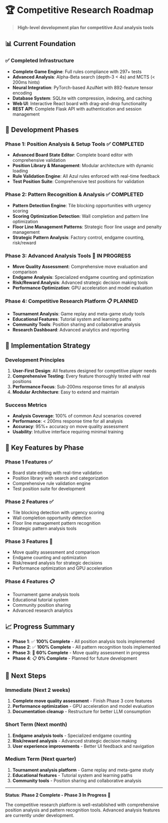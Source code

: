# 🏆 Competitive Research Roadmap

> **High-level development plan for competitive Azul analysis tools**

## 📊 **Current Foundation**

### ✅ **Completed Infrastructure**
- **Complete Game Engine**: Full rules compliance with 297+ tests
- **Advanced Analysis**: Alpha-Beta search (depth-3 < 4s) and MCTS (< 200ms hints)
- **Neural Integration**: PyTorch-based AzulNet with 892-feature tensor encoding
- **Database System**: SQLite with compression, indexing, and caching
- **Web UI**: Interactive React board with drag-and-drop functionality
- **REST API**: Complete Flask API with authentication and session management

## 🎯 **Development Phases**

### **Phase 1: Position Analysis & Setup Tools** ✅ **COMPLETED**
- **Advanced Board State Editor**: Complete board editor with comprehensive validation
- **Position Library & Management**: Modular architecture with dynamic loading
- **Rule Validation Engine**: All Azul rules enforced with real-time feedback
- **Test Position Suite**: Comprehensive test positions for validation

### **Phase 2: Pattern Recognition & Analysis** ✅ **COMPLETED**
- **Pattern Detection Engine**: Tile blocking opportunities with urgency scoring
- **Scoring Optimization Detection**: Wall completion and pattern line optimization
- **Floor Line Management Patterns**: Strategic floor line usage and penalty management
- **Strategic Pattern Analysis**: Factory control, endgame counting, risk/reward

### **Phase 3: Advanced Analysis Tools** 🚧 **IN PROGRESS**
- **Move Quality Assessment**: Comprehensive move evaluation and comparison
- **Endgame Analysis**: Specialized endgame counting and optimization
- **Risk/Reward Analysis**: Advanced strategic decision making tools
- **Performance Optimization**: GPU acceleration and model evaluation

### **Phase 4: Competitive Research Platform** 📋 **PLANNED**
- **Tournament Analysis**: Game replay and meta-game study tools
- **Educational Features**: Tutorial system and learning paths
- **Community Tools**: Position sharing and collaborative analysis
- **Research Dashboard**: Advanced analytics and reporting

## 🚀 **Implementation Strategy**

### **Development Principles**
1. **User-First Design**: All features designed for competitive player needs
2. **Comprehensive Testing**: Every feature thoroughly tested with real positions
3. **Performance Focus**: Sub-200ms response times for all analysis
4. **Modular Architecture**: Easy to extend and maintain

### **Success Metrics**
- **Analysis Coverage**: 100% of common Azul scenarios covered
- **Performance**: < 200ms response time for all analysis
- **Accuracy**: 95%+ accuracy on move quality assessment
- **Usability**: Intuitive interface requiring minimal training

## 🎯 **Key Features by Phase**

### **Phase 1 Features** ✅
- Board state editing with real-time validation
- Position library with search and categorization
- Comprehensive rule validation engine
- Test position suite for development

### **Phase 2 Features** ✅
- Tile blocking detection with urgency scoring
- Wall completion opportunity detection
- Floor line management pattern recognition
- Strategic pattern analysis tools

### **Phase 3 Features** 🚧
- Move quality assessment and comparison
- Endgame counting and optimization
- Risk/reward analysis for strategic decisions
- Performance optimization and GPU acceleration

### **Phase 4 Features** 📋
- Tournament game analysis tools
- Educational tutorial system
- Community position sharing
- Advanced research analytics

## 📈 **Progress Summary**

- **Phase 1**: ✅ **100% Complete** - All position analysis tools implemented
- **Phase 2**: ✅ **100% Complete** - All pattern recognition tools implemented
- **Phase 3**: 🚧 **60% Complete** - Move quality assessment in progress
- **Phase 4**: 📋 **0% Complete** - Planned for future development

## 🎯 **Next Steps**

### **Immediate (Next 2 weeks)**
1. **Complete move quality assessment** - Finish Phase 3 core features
2. **Performance optimization** - GPU acceleration and model evaluation
3. **Documentation cleanup** - Restructure for better LLM consumption

### **Short Term (Next month)**
1. **Endgame analysis tools** - Specialized endgame counting
2. **Risk/reward analysis** - Advanced strategic decision making
3. **User experience improvements** - Better UI feedback and navigation

### **Medium Term (Next quarter)**
1. **Tournament analysis platform** - Game replay and meta-game study
2. **Educational features** - Tutorial system and learning paths
3. **Community tools** - Position sharing and collaborative analysis

---

**Status**: **Phase 2 Complete - Phase 3 In Progress** 🚀

The competitive research platform is well-established with comprehensive position analysis and pattern recognition tools. Advanced analysis features are currently under development. 